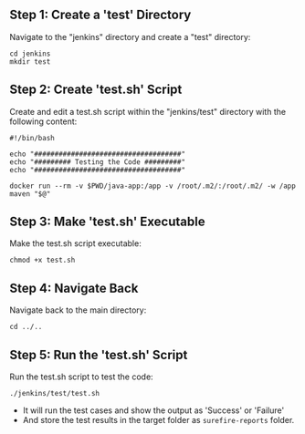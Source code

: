 ## Step 1: Create a 'test' Directory

Navigate to the "jenkins" directory and create a "test" directory:

```
cd jenkins
mkdir test
```

## Step 2: Create 'test.sh' Script
Create and edit a test.sh script within the "jenkins/test" directory with the following content:
    
```
#!/bin/bash

echo "####################################"
echo "######### Testing the Code #########"
echo "####################################"

docker run --rm -v $PWD/java-app:/app -v /root/.m2/:/root/.m2/ -w /app maven "$@"
```

## Step 3: Make 'test.sh' Executable
Make the test.sh script executable:

```
chmod +x test.sh
```

## Step 4: Navigate Back
Navigate back to the main directory:

```
cd ../..
```

## Step 5: Run the 'test.sh' Script
Run the test.sh script to test the code:

```
./jenkins/test/test.sh
```
- It will run the test cases and show the output as 'Success' or 'Failure'
- And store the test results in the target folder as `surefire-reports` folder.